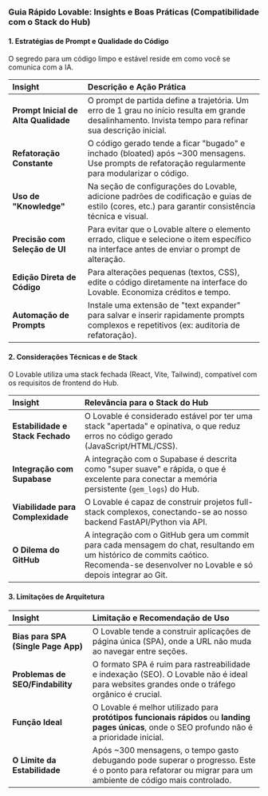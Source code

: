 ### Guia Rápido Lovable: Insights e Boas Práticas (Compatibilidade com o Stack do Hub)

#### 1. Estratégias de Prompt e Qualidade do Código

O segredo para um código limpo e estável reside em como você se comunica com a IA.

| Insight | Descrição e Ação Prática |
| :--- | :--- |
| **Prompt Inicial de Alta Qualidade** | O prompt de partida define a trajetória. Um erro de 1 grau no início resulta em grande desalinhamento. Invista tempo para refinar sua descrição inicial. |
| **Refatoração Constante** | O código gerado tende a ficar "bugado" e inchado (bloated) após ~300 mensagens. Use prompts de refatoração regularmente para modularizar o código. |
| **Uso de "Knowledge"** | Na seção de configurações do Lovable, adicione padrões de codificação e guias de estilo (cores, etc.) para garantir consistência técnica e visual. |
| **Precisão com Seleção de UI** | Para evitar que o Lovable altere o elemento errado, clique e selecione o item específico na interface antes de enviar o prompt de alteração. |
| **Edição Direta de Código** | Para alterações pequenas (textos, CSS), edite o código diretamente na interface do Lovable. Economiza créditos e tempo. |
| **Automação de Prompts** | Instale uma extensão de "text expander" para salvar e inserir rapidamente prompts complexos e repetitivos (ex: auditoria de refatoração). |

#### 2. Considerações Técnicas e de Stack

O Lovable utiliza uma stack fechada (React, Vite, Tailwind), compatível com os requisitos de frontend do Hub.

| Insight | Relevância para o Stack do Hub |
| :--- | :--- |
| **Estabilidade e Stack Fechado** | O Lovable é considerado estável por ter uma stack "apertada" e opinativa, o que reduz erros no código gerado (JavaScript/HTML/CSS). |
| **Integração com Supabase** | A integração com o Supabase é descrita como "super suave" e rápida, o que é excelente para conectar a memória persistente (`gem_logs`) do Hub. |
| **Viabilidade para Complexidade** | O Lovable é capaz de construir projetos full-stack complexos, conectando-se ao nosso backend FastAPI/Python via API. |
| **O Dilema do GitHub** | A integração com o GitHub gera um commit para cada mensagem do chat, resultando em um histórico de commits caótico. Recomenda-se desenvolver no Lovable e só depois integrar ao Git. |

#### 3. Limitações de Arquitetura

| Insight | Limitação e Recomendação de Uso |
| :--- | :--- |
| **Bias para SPA (Single Page App)** | O Lovable tende a construir aplicações de página única (SPA), onde a URL não muda ao navegar entre seções. |
| **Problemas de SEO/Findability**| O formato SPA é ruim para rastreabilidade e indexação (SEO). O Lovable não é ideal para websites grandes onde o tráfego orgânico é crucial. |
| **Função Ideal** | O Lovable é melhor utilizado para **protótipos funcionais rápidos** ou **landing pages únicas**, onde o SEO profundo não é a prioridade inicial. |
| **O Limite da Estabilidade** | Após ~300 mensagens, o tempo gasto debugando pode superar o progresso. Este é o ponto para refatorar ou migrar para um ambiente de código mais controlado. |
